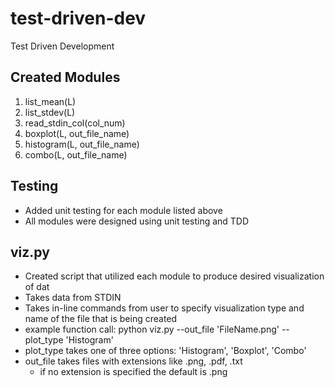 # test-driven-dev
Test Driven Development

## Created Modules
1. list_mean(L)
2. list_stdev(L)
3. read_stdin_col(col_num)
4. boxplot(L, out_file_name)
5. histogram(L, out_file_name)
6. combo(L, out_file_name)

## Testing
- Added unit testing for each module listed above
- All modules were designed using unit testing and TDD

## viz.py
- Created script that utilized each module to produce desired visualization of dat
- Takes data from STDIN
- Takes in-line commands from user to specify visualization type and name of the file that is being created
- example function call:
    python viz.py --out_file 'FileName.png' --plot_type 'Histogram'
- plot_type takes one of three options: 'Histogram', 'Boxplot', 'Combo'
- out_file takes files with extensions like .png, .pdf, .txt
    - if no extension is specified the default is .png
